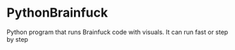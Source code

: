 # PythonBrainfuck
Python program that runs Brainfuck code with visuals. It can run fast or step by step
